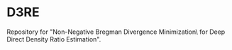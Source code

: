 # D3RE
Repository for "Non-Negative Bregman Divergence Minimization\\ for Deep Direct Density Ratio Estimation".
